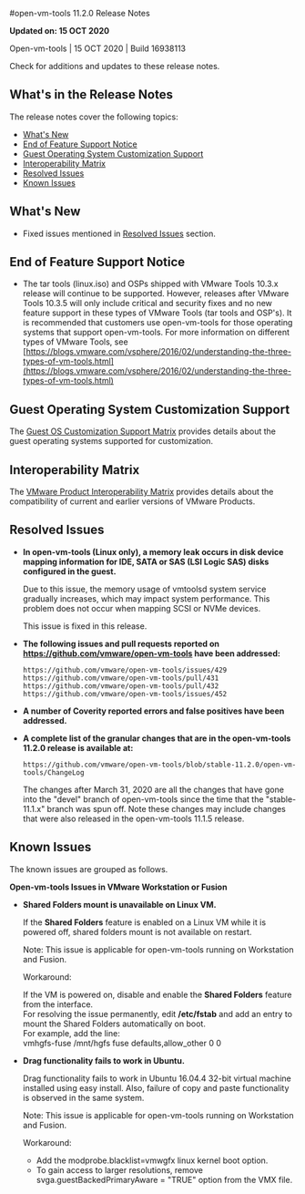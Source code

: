 #open-vm-tools 11.2.0 Release Notes

**Updated on: 15 OCT 2020**

Open-vm-tools | 15 OCT 2020 | Build 16938113

Check for additions and updates to these release notes.

What's in the Release Notes
---------------------------

The release notes cover the following topics:

*   [What's New](#whatsnew)
*   [End of Feature Support Notice](#endoffeaturesupport)
*   [Guest Operating System Customization Support](#guestop)
*   [Interoperability Matrix](#interop)
*   [Resolved Issues](#resolvedissues)
*   [Known Issues](#knownissues)

What's New
----------

*   Fixed issues mentioned in [Resolved Issues](#resolvedissues) section.

End of Feature Support Notice
-----------------------------

*   The tar tools (linux.iso) and OSPs shipped with VMware Tools 10.3.x release will continue to be supported. However, releases after VMware Tools 10.3.5 will only include critical and security fixes and no new feature support in these types of VMware Tools (tar tools and OSP's). It is recommended that customers use open-vm-tools for those operating systems that support open-vm-tools. For more information on different types of VMware Tools, see [https://blogs.vmware.com/vsphere/2016/02/understanding-the-three-types-of-vm-tools.html](https://blogs.vmware.com/vsphere/2016/02/understanding-the-three-types-of-vm-tools.html)

Guest Operating System Customization Support
--------------------------------------------

The [Guest OS Customization Support Matrix](http://partnerweb.vmware.com/programs/guestOS/guest-os-customization-matrix.pdf) provides details about the guest operating systems supported for customization.

Interoperability Matrix
-----------------------

The [VMware Product Interoperability Matrix](http://partnerweb.vmware.com/comp_guide2/sim/interop_matrix.php) provides details about the compatibility of current and earlier versions of VMware Products. 

Resolved Issues
---------------

*   **In open-vm-tools (Linux only), a memory leak occurs in disk device mapping information for IDE, SATA or SAS (LSI Logic SAS) disks configured in the guest.** 
    
    Due to this issue, the memory usage of vmtoolsd system service gradually increases, which may impact system performance. This problem does not occur when mapping SCSI or NVMe devices.
    
    This issue is fixed in this release.
    
*   **The following issues and pull requests reported on https://github.com/vmware/open-vm-tools have been addressed:**

        https://github.com/vmware/open-vm-tools/issues/429
        https://github.com/vmware/open-vm-tools/pull/431
        https://github.com/vmware/open-vm-tools/pull/432
        https://github.com/vmware/open-vm-tools/issues/452

*   **A number of Coverity reported errors and false positives have been addressed.**

*   **A complete list of the granular changes that are in the open-vm-tools 11.2.0 release is available at:**

        https://github.com/vmware/open-vm-tools/blob/stable-11.2.0/open-vm-tools/ChangeLog

    The changes after March 31, 2020 are all the changes that have gone into the "devel" branch of open-vm-tools since the time that the "stable-11.1.x" branch was spun off.  Note these changes may include changes that were also released in the open-vm-tools 11.1.5 release.

Known Issues
------------

The known issues are grouped as follows.

**Open-vm-tools Issues in VMware Workstation or Fusion**

*   **Shared Folders mount is unavailable on Linux VM.**
    
    If the **Shared Folders** feature is enabled on a Linux VM while it is powered off, shared folders mount is not available on restart.
    
    Note: This issue is applicable for open-vm-tools running on Workstation and Fusion.
    
    Workaround:
    
    If the VM is powered on, disable and enable the **Shared Folders** feature from the interface.  
    For resolving the issue permanently, edit **/etc/fstab** and add an entry to mount the Shared Folders automatically on boot.  
    For example, add the line:  
    vmhgfs-fuse   /mnt/hgfs    fuse    defaults,allow\_other    0    0
    
*   **Drag functionality fails to work in Ubuntu.**
    
    Drag functionality fails to work in Ubuntu 16.04.4 32-bit virtual machine installed using easy install. Also, failure of copy and paste functionality is observed in the same system.
    
    Note: This issue is applicable for open-vm-tools running on Workstation and Fusion.
    
    Workaround:
    
    *   Add the modprobe.blacklist=vmwgfx linux kernel boot option.
    *   To gain access to larger resolutions, remove svga.guestBackedPrimaryAware = "TRUE" option from the VMX file.


